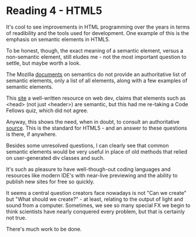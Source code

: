 # Reading 4 - HTML5

It's cool to see improvements in HTML programming over the years in terms of readibility and the tools used for development. One example of this is the emphasis on semantic elements in HTML5.

To be honest, though, the exact meaning of a semantic element, versus a non-semantic element, still eludes me - not the most important question to settle, but maybe worth a look.

The Mozilla [documents](https://developer.mozilla.org/en-US/docs/Glossary/Semantics) on semantics do not provide an authoritative list of semantic elements, only a list of all elements, along with a few examples of semantic elements.

This [site](https://www.developerdrive.com/what-are-semantic-html-tags/) a well-written resource on web dev, claims that elements such as \<head> (not just \<header>) are semantic, but this had me re-taking a Code Fellows quiz, which did not agree.

Anyway, this shows the need, when in doubt, to consult an authoritative [source](https://html.spec.whatwg.org/multipage/). This is the standard for HTML5 - and an answer to these questions is there, if anywhere.

Besides some unresolved questions, I can clearly see that common semantic elements would be very useful in place of old methods that relied on user-generated div classes and such.

It's such as pleasure to have well-though-out coding languages and resources like modern IDE's with near-live previewing and the ability to publish new sites for free so quickly.

It seems a central question creators face nowadays is not "Can we create" but "What should we create?" - at least, relating to the output of light and sound from a computer. Sometimes, we see so many special FX we begin to think scientists have nearly conquered every problem, but that is certainly not true.

There's much work to be done.
